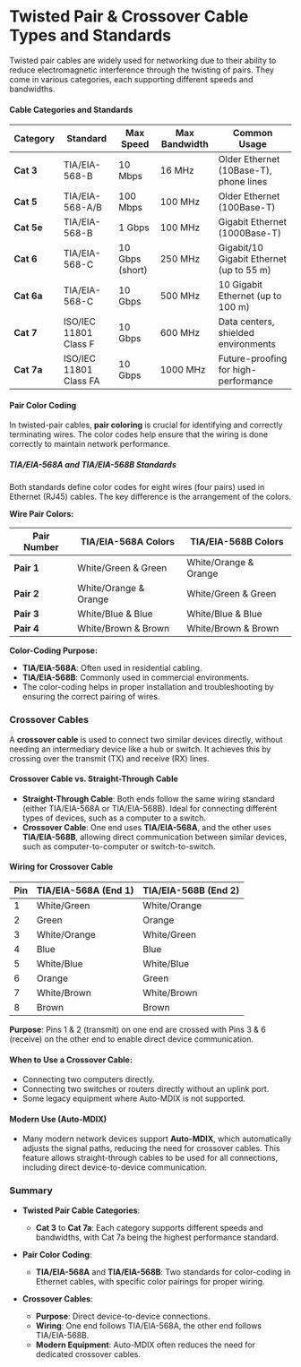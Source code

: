 ### <h1>Twisted Pair & Crossover Cable Types and Standards</h1>

Twisted pair cables are widely used for networking due to their ability to reduce electromagnetic interference through the twisting of pairs. They come in various categories, each supporting different speeds and bandwidths.

#### **Cable Categories and Standards**

| **Category** | **Standard**        | **Max Speed** | **Max Bandwidth** | **Common Usage**                  |
|--------------|---------------------|---------------|-------------------|----------------------------------|
| **Cat 3**    | TIA/EIA-568-B       | 10 Mbps       | 16 MHz            | Older Ethernet (10Base-T), phone lines |
| **Cat 5**    | TIA/EIA-568-A/B     | 100 Mbps      | 100 MHz           | Older Ethernet (100Base-T)        |
| **Cat 5e**   | TIA/EIA-568-B       | 1 Gbps        | 100 MHz           | Gigabit Ethernet (1000Base-T)     |
| **Cat 6**    | TIA/EIA-568-C       | 10 Gbps (short)| 250 MHz           | Gigabit/10 Gigabit Ethernet (up to 55 m) |
| **Cat 6a**   | TIA/EIA-568-C       | 10 Gbps       | 500 MHz           | 10 Gigabit Ethernet (up to 100 m) |
| **Cat 7**    | ISO/IEC 11801 Class F | 10 Gbps     | 600 MHz           | Data centers, shielded environments |
| **Cat 7a**   | ISO/IEC 11801 Class FA | 10 Gbps     | 1000 MHz          | Future-proofing for high-performance |

#### **Pair Color Coding**

In twisted-pair cables, **pair coloring** is crucial for identifying and correctly terminating wires. The color codes help ensure that the wiring is done correctly to maintain network performance.

##### **TIA/EIA-568A and TIA/EIA-568B Standards**

Both standards define color codes for eight wires (four pairs) used in Ethernet (RJ45) cables. The key difference is the arrangement of the colors.

**Wire Pair Colors:**

| **Pair Number** | **TIA/EIA-568A Colors**    | **TIA/EIA-568B Colors**    |
|-----------------|----------------------------|----------------------------|
| **Pair 1**      | White/Green & Green        | White/Orange & Orange      |
| **Pair 2**      | White/Orange & Orange      | White/Green & Green        |
| **Pair 3**      | White/Blue & Blue          | White/Blue & Blue          |
| **Pair 4**      | White/Brown & Brown        | White/Brown & Brown        |

**Color-Coding Purpose:**
- **TIA/EIA-568A**: Often used in residential cabling.
- **TIA/EIA-568B**: Commonly used in commercial environments.
- The color-coding helps in proper installation and troubleshooting by ensuring the correct pairing of wires.

### **Crossover Cables**

A **crossover cable** is used to connect two similar devices directly, without needing an intermediary device like a hub or switch. It achieves this by crossing over the transmit (TX) and receive (RX) lines.

#### **Crossover Cable vs. Straight-Through Cable**

- **Straight-Through Cable**: Both ends follow the same wiring standard (either TIA/EIA-568A or TIA/EIA-568B). Ideal for connecting different types of devices, such as a computer to a switch.
- **Crossover Cable**: One end uses **TIA/EIA-568A**, and the other uses **TIA/EIA-568B**, allowing direct communication between similar devices, such as computer-to-computer or switch-to-switch.

#### **Wiring for Crossover Cable**

| **Pin** | **TIA/EIA-568A (End 1)**   | **TIA/EIA-568B (End 2)**   |
|---------|----------------------------|----------------------------|
| 1       | White/Green                 | White/Orange               |
| 2       | Green                       | Orange                     |
| 3       | White/Orange                | White/Green                |
| 4       | Blue                        | Blue                       |
| 5       | White/Blue                  | White/Blue                 |
| 6       | Orange                      | Green                      |
| 7       | White/Brown                 | White/Brown                |
| 8       | Brown                       | Brown                      |

**Purpose**: Pins 1 & 2 (transmit) on one end are crossed with Pins 3 & 6 (receive) on the other end to enable direct device communication.

#### **When to Use a Crossover Cable:**
- Connecting two computers directly.
- Connecting two switches or routers directly without an uplink port.
- Some legacy equipment where Auto-MDIX is not supported.

#### **Modern Use (Auto-MDIX)**
- Many modern network devices support **Auto-MDIX**, which automatically adjusts the signal paths, reducing the need for crossover cables. This feature allows straight-through cables to be used for all connections, including direct device-to-device communication.

### **Summary**

- **Twisted Pair Cable Categories**:
  - **Cat 3** to **Cat 7a**: Each category supports different speeds and bandwidths, with Cat 7a being the highest performance standard.
  
- **Pair Color Coding**:
  - **TIA/EIA-568A** and **TIA/EIA-568B**: Two standards for color-coding in Ethernet cables, with specific color pairings for proper wiring.

- **Crossover Cables**:
  - **Purpose**: Direct device-to-device connections.
  - **Wiring**: One end follows TIA/EIA-568A, the other end follows TIA/EIA-568B.
  - **Modern Equipment**: Auto-MDIX often reduces the need for dedicated crossover cables.
